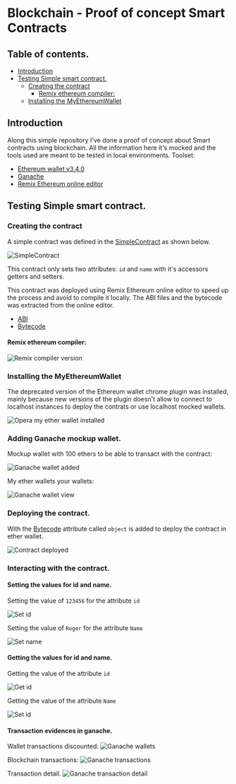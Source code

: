 # Blockchain -  Proof of concept Smart Contracts 
## Table of contents.
- [Introduction](#introduction)
- [Testing Simple smart contract.](#testing-simple-smart-contract)
  * [Creating the contract](#creating-the-contract)
    + [Remix ethereum compiler:](#remix-ethereum-compiler-)
  * [Installing the MyEthereumWallet](#installing-the-myethereumwallet)


## Introduction
Along this simple repository I've done a proof of concept about Smart contracts using blockchain. All the information here it's mocked and the tools used are meant to be tested in local environments. Toolset:

- [Ethereum wallet v3.4.0](https://github.com/MyEtherWallet/etherwallet/releases/tag/v3.40.0)
- [Ganache](https://www.trufflesuite.com/ganache)
- [Remix Ethereum online editor](https://remix.ethereum.org)

## Testing Simple smart contract.

### Creating the contract
A simple contract was defined in the [SimpleContract](contracts/SingleContract.sol) as shown below.

![SimpleContract](evidences/simple-contract.png)

This contract only sets two attributes: `id` and `name` with it's accessors getters and setters.

This contract was deployed using Remix Ethereum online editor to speed up the process and avoid to compile it locally. The ABI files and the bytecode was extracted from the online editor.

- [ABI](contracts/gensrc/SimpleContractABI.json)
- [Bytecode](contracts/gensrc/SimpleContractBytecode.txt)

#### Remix ethereum compiler:

![Remix compiler version](evidences/remix-compiler-version.png)

### Installing the MyEthereumWallet

The deprecated version of the Ethereum wallet chrome plugin was installed, mainly because new versions of the plugin doesn't allow to connect to localhost instances to deploy the contrats or use localhost mocked wallets.

![Opera my ether wallet installed](evidences/my-ether-wallet-installed.png)

### Adding Ganache mockup wallet.
Mockup wallet with 100 ethers to be able to transact with the contract:

![Ganache wallet added](evidences/my-ether-wallet-ganache-wallet-added.png)

My ether wallets your wallets:

![Ganache wallet view](evidences/my-ether-wallet-view.png)

### Deploying the contract.
With the [Bytecode](contracts/gensrc/SimpleContractBytecode.txt) attribute called `object` is added to deploy the contract in ether wallet.

![Contract deployed](evidences/contract-deployed.png)

### Interacting with the contract.

#### Setting the values for id and name.
Setting the value of `123456` for the attribute `id`

![Set id](evidences/contract-interact-setId.png)

Setting the value of `Roger` for the attribute `Name`

![Set name](evidences/contract-interact-setName.png)

#### Getting the values for id and name.

Getting the value of the attribute `id`

![Get id](evidences/contract-interact-getId.png)

Getting the value of the attribute `Name`

![Set id](evidences/contract-interact-getName.png)


#### Transaction evidences in ganache.

Wallet transactions discounted:
![Ganache wallets](evidences/ganache-wallet-transactions.png)

Blockchain transactions:
![Ganache transactions](evidences/ganache-blockchain.png)

Transaction detail.
![Ganache transaction detail](evidences/ganache-transaction-detail.png)
